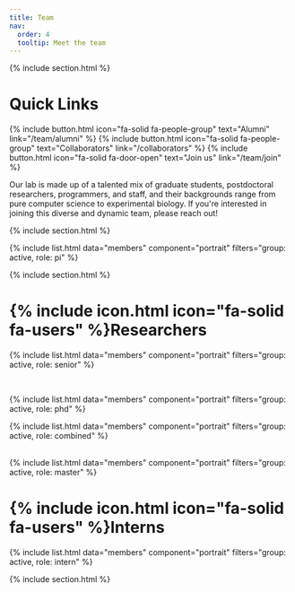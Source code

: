 ```yaml
---
title: Team
nav:
  order: 4
  tooltip: Meet the team
---
```


{% include section.html %}

# Quick Links

{%
  include button.html
  icon="fa-solid fa-people-group"
  text="Alumni"
  link="/team/alumni"
%}
{%
  include button.html
  icon="fa-solid fa-people-group"
  text="Collaborators"
  link="/collaborators"
%}
{%
  include button.html
  icon="fa-solid fa-door-open"
  text="Join us"
  link="/team/join"
%}



Our lab is made up of a talented mix of graduate students, postdoctoral researchers, programmers, and staff, and their backgrounds range from pure computer science to experimental biology. If you're interested in joining this diverse and dynamic team, please reach out!

{% include section.html %}

{% include list.html data="members" component="portrait" filters="group: active, role: pi" %}


{% include section.html %}

# {% include icon.html icon="fa-solid fa-users" %}Researchers

{% include list.html data="members" component="portrait" filters="group: active, role: senior" %}

<br>

{% include list.html data="members" component="portrait" filters="group: active, role: phd" %}
<br>

{% include list.html data="members" component="portrait" filters="group: active, role: combined" %}

<br>
{% include list.html data="members" component="portrait" filters="group: active, role: master" %}

# {% include icon.html icon="fa-solid fa-users" %}Interns

{% include list.html data="members" component="portrait" filters="group: active, role: intern" %}

{% include section.html %}
